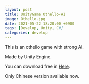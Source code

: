 ```yaml
---
layout: post
title: UnityGame Othello-AI
image: Othello.jpg
date: 2021-05-22 18:20:00 +0900
tags: [Develop, Unity, C#]
categories: develop
---
```

This is an othello game with strong AI.

Made by Unity Engine.

You can download free in [Here][link-1].

Only Chinese version available now.

[link-1]:https://github.com/kyokuto52/UnityGame-Othello-AI
